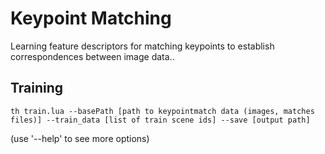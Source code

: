 # Keypoint Matching

Learning feature descriptors for matching keypoints to establish correspondences between image data..

## Training

```
th train.lua --basePath [path to keypointmatch data (images, matches files)] --train_data [list of train scene ids] --save [output path]
```
(use '--help' to see more options)
